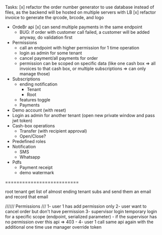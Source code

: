 ﻿Tasks:
[x] refactor the order number generator to use database instead of files, as the backend will be hosted on multiple servers with LB
[x] refactor invoice to generate the qrcode, brcode, and logo
- OrdeBr api
  [x] can send multiple payments in the same endpoint
  - BUG: if order with customer call failed, a customer will be added anyway, do validation first
- Permissions
  - call an endpoint with higher permission for 1 time operation
  - login as admin for some tenant
  - cancel payment/all payments for order
  - permission can be scoped on specific data (like one cash box => all invoices to that cash box, or multiple subscriptions => can only manage those)
- Subscriptions
  - ending notification
    - Tenant
    - Root 
  - features toggle
  - Payments
- Demo account (with reset)
- Login as admin for another tenant (open new private window and pass jwt token)
- Cash-box operations
  - Transfer (with recipient approval)
  - Open/Close?
- Predefined roles
- Notification
  - SMS
  - Whatsapp
- Pdfs
  - Payment receipt
  - demo watermark



==========================


root tenant get list of almost ending tenant subs and send them an email and record that email

////// Permissions ///
1- user 1 has add permission only
2- user want to cancel order but don't have permission
3- supervisor login temporary login for a specific scope (endpoint, serialized parameter)
    - if the supervisor has no permission over this api => 403
    - 
4- user 1 call same api again with the additional one time use manager override token